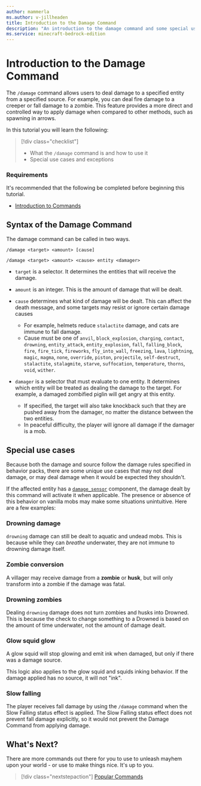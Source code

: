 ```yaml
---
author: mammerla
ms.author: v-jillheaden
title: Introduction to the Damage Command
description: "An introduction to the damage command and some special use cases for it."
ms.service: minecraft-bedrock-edition
---
```


# Introduction to the Damage Command

The `/damage` command allows users to deal damage to a specified entity from a specified source. For example, you can deal fire damage to a creeper or fall damage to a zombie. This feature provides a more direct and controlled way to apply damage when compared to other methods, such as spawning in arrows.

In this tutorial you will learn the following:

> [!div class="checklist"]
>
> - What the `/damage` command is and how to use it
> - Special use cases and exceptions
 
### Requirements

It's recommended that the following be completed before beginning this tutorial.

- [Introduction to Commands](CommandsIntroduction.md)

## Syntax of the Damage Command

The damage command can be called in two ways.

```
/damage <target> <amount> [cause]
```

```
/damage <target> <amount> <cause> entity <damager>
```

- `target` is a selector. It determines the entities that will receive the damage.

- `amount` is an integer. This is the amount of damage that will be dealt.

- `cause` determines what kind of damage will be dealt. This can affect the death message, and some targets may resist or ignore certain damage causes
  - For example, helmets reduce `stalactite` damage, and cats are immune to fall damage.    
  - Cause must be one of `anvil`, `block_explosion`, `charging`, `contact`, `drowning`, `entity_attack`, `entity_explosion`, `fall`, `falling_block`, `fire`, `fire_tick`, `fireworks`, `fly_into_wall`, `freezing`, `lava`, `lightning`, `magic`, `magma`, `none`, `override`, `piston`, `projectile`, `self-destruct`, `stalactite`, `stalagmite`, `starve`, `suffocation`, `temperature`, `thorns`, `void`, `wither`.

- `damager` is a selector that must evaluate to one entity. It determines which entity will be treated as dealing the damage to the target. For example, a damaged zombified piglin will get angry at this entity.
  - If specified, the target will also take knockback such that they are pushed away from the damager, no matter the distance between the two entities.
  - In peaceful difficulty, the player will ignore all damage if the damager is a mob.

## Special use cases

Because both the damage and source follow the damage rules specified in behavior packs, there are some unique use cases that may not deal damage, or may deal damage when it would be expected they shouldn't. 

If the affected entity has a [`damage_sensor`](../Reference/Content/EntityReference/Examples/EntityComponents/minecraftComponent_damage_sensor.md) component, the damage dealt by this command will activate it when applicable. The presence or absence of this behavior on vanilla mobs may make some situations unintuitive. Here are a few examples:

### Drowning damage

`drowning` damage can still be dealt to aquatic and undead mobs. This is because while they can *breathe* underwater, they are not immune to drowning damage itself.

### Zombie conversion

A villager may receive damage from a **zombie** or **husk**, but will only transform into a zombie if the damage was fatal.

### Drowning zombies

Dealing `drowning` damage does not turn zombies and husks into Drowned. This is because the check to change something to a Drowned is based on the amount of time underwater, not the amount of damage dealt.

### Glow squid glow

A glow squid will stop glowing and emit ink when damaged, but only if there was a damage source. 

This logic also applies to the glow squid and squids inking behavior. If the damage applied has no source, it will not "ink".

### Slow falling

The player receives fall damage by using the `/damage` command when the Slow Falling status effect is applied. The Slow Falling status effect does not prevent fall damage explicitly, so it would not prevent the Damage Command from applying damage.

## What's Next?

There are more commands out there for you to use to unleash mayhem upon your world - or use to make things nice. It's up to you.

> [!div class="nextstepaction"]
> [Popular Commands](CommandsPopularCommands.md)
